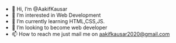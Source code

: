 - 👋 Hi, I’m @AakifKausar
- 👀 I’m interested in Web Development
- 🌱 I’m currently learning HTML,CSS,JS.
- 💞️ I’m looking to become web developer 
- 📫 How to reach me just mail me on aakifkausar2020@gmail.com

<!---
AakifKausar/AakifKausar is a ✨ special ✨ repository because its `README.md` (this file) appears on your GitHub profile.
You can click the Preview link to take a look at your changes.
--->
